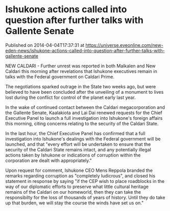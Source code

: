 # Ishukone actions called into question after further talks with Gallente Senate
Published on 2014-04-04T17:37:31 at https://universe.eveonline.com/new-eden-news/ishukone-actions-called-into-question-after-further-talks-with-gallente-senate

NEW CALDARI - Further unrest was reported in both Malkalen and New Caldari this morning after revelations that Ishukone executives remain in talks with the Federal government on Caldari Prime.

The negotiations sparked outrage in the State two weeks ago, but were believed to have been concluded after the unveiling of a monument to lives lost during the conflict for control of the planet early last year.

In the wake of continued contact between the Caldari megacorporation and the Gallente Senate, Kaalakiota and Lai Dai renewed requests for the Chief Executive Panel to launch a full investigation into Ishukone's foreign affairs this morning, citing concerns relating to the security of the Caldari State.

In the last hour, the Chief Executive Panel has confirmed that a full investigation into Ishukone's dealings with the Federal government will be launched, and that "every effort will be undertaken to ensure that the security of the Caldari State remains intact, and any potentially illegal actions taken by Ishukone or indications of corruption within the corporation are dealt with appropriately."

Upon request for comment, Ishukone CEO Mens Reppola branded the remarks regarding corruption as "completely ludicrous", and closed his statement in response by saying "if the CEP wish to place roadblocks in the way of our diplomatic efforts to preserve what little cultural heritage remains of the Caldari on our homeworld, then they can take the responsibilty for the loss of thousands of years of history. Until they do take up that burden, we will stay the course the winds have set us on."
